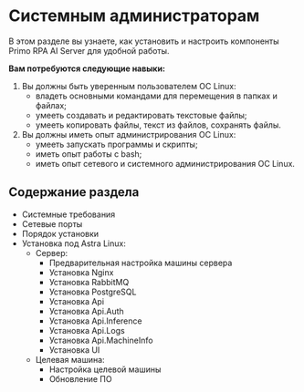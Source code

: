 # Системным администраторам

В этом разделе вы узнаете, как установить и настроить компоненты Primo RPA AI Server для удобной работы.

**Вам потребуются следующие навыки:**
1. Вы должны быть уверенным пользователем ОС Linux:
   *	владеть основными командами для перемещения в папках и файлах;
   *	умееть создавать и редактировать текстовые файлы;
   *	умееть копировать файлы, текст из файлов, сохранять файлы.
1. Вы должны иметь опыт администрирования ОС Linux:
   * умееть запускать программы и скрипты;
   * иметь опыт работы c bash;
   * иметь опыт сетевого и системного администрирования ОС Linux.


## Содержание раздела
* Системные требования
* Сетевые порты
* Порядок установки
* Установка под Astra Linux:
  * Сервер:
    *  Предварительная настройка машины сервера
    *  Установка Nginx
    *  Установка RabbitMQ
    *  Установка PostgreSQL
    *  Установка Api
    *  Установка Api.Auth
    *  Установка Api.Inference
    *  Установка Api.Logs
    *  Установка Api.MachineInfo
    *  Установка UI
  * Целевая машина:
    * Настройка целевой машины
    * Обновление ПО 
